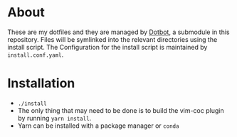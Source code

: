 # About

These are my dotfiles and they are managed by
[Dotbot](https://github.com/anishathalye/dotbot.git), a submodule in this
repository. Files will be symlinked into the relevant directories using the
install script. The Configuration for the install script is maintained by
`install.conf.yaml`.


# Installation

- `./install`
- The only thing that may need to be done is to build the vim-coc plugin by running
`yarn install`.
- Yarn can be installed with a package manager or `conda`
